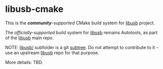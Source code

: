 # libusb-cmake

This is the _**community**-supported_ CMake build system for [libusb] project.

The _officially-supported_ build system for [libusb] remains Autotools, as part of the [libusb] main repo.

NOTE: [libusb/](libusb/) subfolder is a git [subtree](https://www.atlassian.com/git/tutorials/git-subtree). Do not attempt to contribute to it - use an upstream [libusb] repo for that purpose.

More details: TBD.

[libusb]: https://github.com/libusb/libusb
